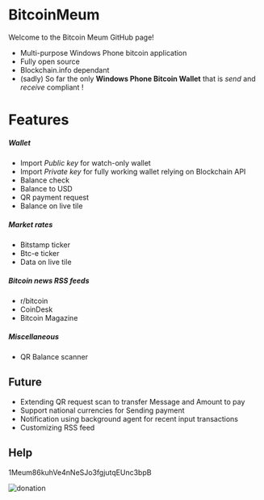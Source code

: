 BitcoinMeum
===========

Welcome to the Bitcoin Meum GitHub page! 
- Multi-purpose Windows Phone bitcoin application
- Fully open source
- Blockchain.info dependant
- (sadly) So far the only **Windows Phone Bitcoin Wallet** that is _send_ and _receive_ compliant !

Features
===========
##### Wallet 
- Import _Public key_ for watch-only wallet
- Import _Private key_ for fully working wallet relying on Blockchain API
- Balance check
- Balance to USD
- QR payment request
- Balance on live tile 

##### Market rates
- Bitstamp ticker 
- Btc-e ticker
- Data on live tile 

##### Bitcoin news RSS feeds
- r/bitcoin
- CoinDesk
- Bitcoin Magazine

##### Miscellaneous 
- QR Balance scanner

## Future

- Extending QR request scan to transfer Message and Amount to pay
- Support national currencies for Sending payment
- Notification using background agent for recent input transactions
- Customizing RSS feed

## Help
1Meum86kuhVe4nNeSJo3fgjutqEUnc3bpB

![donation](http://i.imgur.com/j3HS71B.png)

